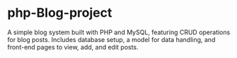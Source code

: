 # php-Blog-project
A simple blog system built with PHP and MySQL, featuring CRUD operations for blog posts. Includes database setup, a model for data handling, and front-end pages to view, add, and edit posts.
